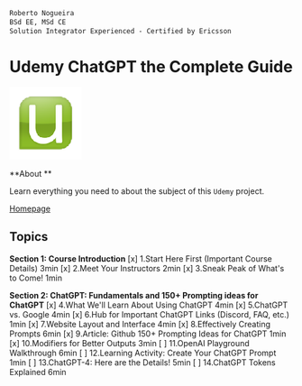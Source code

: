 ```
Roberto Nogueira  
BSd EE, MSd CE
Solution Integrator Experienced - Certified by Ericsson
```
# Udemy ChatGPT the Complete Guide

![udemy image](images/udemy.png)

**About **

Learn everything you need to about the subject of this `Udemy` project.

[Homepage](https://udemy.com)

## Topics

**Section 1: Course Introduction**
[x] 1.Start Here First (Important Course Details) 3min
[x] 2.Meet Your Instructors 2min
[x] 3.Sneak Peak of What's to Come! 1min

**Section 2: ChatGPT: Fundamentals and 150+ Prompting ideas for ChatGPT**
[x] 4.What We'll Learn About Using ChatGPT 4min
[x] 5.ChatGPT vs. Google 4min
[x] 6.Hub for Important ChatGPT Links (Discord, FAQ, etc.) 1min
[x] 7.Website Layout and Interface 4min
[x] 8.Effectively Creating Prompts 6min
[x] 9.Article: Github 150+ Prompting Ideas for ChatGPT 1min
[x] 10.Modifiers for Better Outputs 3min
[ ] 11.OpenAI Playground Walkthrough 6min
[ ] 12.Learning Activity: Create Your ChatGPT Prompt 1min
[ ] 13.ChatGPT-4: Here are the Details! 5min
[ ] 14.ChatGPT Tokens Explained 6min
